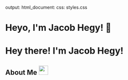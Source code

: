output:
  html_document:
    css: styles.css

# Heyo, I'm Jacob Hegy! 👋
<div class="typewriter"><h1>Hey there! I'm Jacob Hegy!</h1></div>

## About Me <img src="https://media.giphy.com/media/CaiVJuZGvR8HK/giphy.gif" width="29px" height="29px">

<!--
**Jacob-Hegy/Jacob-Hegy** is a ✨ _special_ ✨ repository because its `README.md` (this file) appears on your GitHub profile.

Here are some ideas to get you started:
- 🔭 I’m currently working on ...
- 🌱 I’m currently learning ...
- 👯 I’m looking to collaborate on ...
- 🤔 I’m looking for help with ...
- 💬 Ask me about ...
- 📫 How to reach me: ...
- 😄 Pronouns: ...
- ⚡ Fun fact: ...
-->
